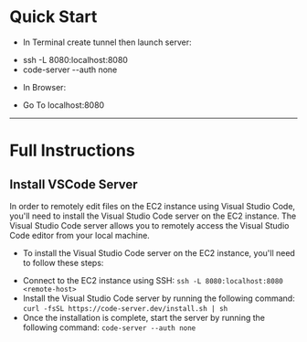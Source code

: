 # Quick Start
* In Terminal create tunnel then launch server:
- ssh -L 8080:localhost:8080 <remote-host>
- code-server --auth none

* In Browser:
- Go To localhost:8080
		
---

# Full Instructions

## Install VSCode Server

In order to remotely edit files on the EC2 instance using Visual Studio Code, you'll need to install the Visual Studio Code server on the EC2 instance. The Visual Studio Code server allows you to remotely access the Visual Studio Code editor from your local machine.
    
* To install the Visual Studio Code server on the EC2 instance, you'll need to follow these steps:
- Connect to the EC2 instance using SSH: `ssh -L 8080:localhost:8080 <remote-host>`
- Install the Visual Studio Code server by running the following command: `curl -fsSL https://code-server.dev/install.sh | sh`
- Once the installation is complete, start the server by running the following command: 
    `code-server --auth none`